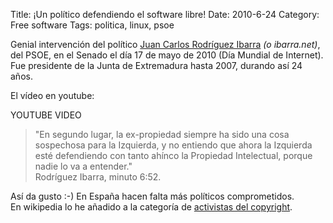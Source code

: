 Title: ¡Un político defendiendo el software libre!
Date: 2010-6-24
Category: Free software
Tags: politica, linux, psoe

Genial intervención del político [Juan Carlos Rodríguez Ibarra](http://es.wikipedia.org/wiki/Juan_Carlos_Rodr%C3%ADguez_Ibarra) *(o
ibarra.net)*, del PSOE, en el Senado el día 17 de mayo de 2010 (Día Mundial de Internet). Fue presidente de la Junta de Extremadura hasta
2007, durando así 24 años.

El vídeo en youtube:

YOUTUBE VIDEO

> "En segundo lugar, la ex-propiedad siempre ha sido una cosa sospechosa para la Izquierda, y no entiendo que ahora la Izquierda esté
> defendiendo con tanto ahínco la Propiedad Intelectual, porque nadie lo va a entender."  
> Rodríguez Ibarra, minuto 6:52.

Así da gusto :-) En España hacen falta más políticos comprometidos.  
En wikipedia lo he añadido a la categoría de [activistas del copyright](http://es.wikipedia.org/wiki/Categor%C3%ADa:Activistas_del_copyright).
